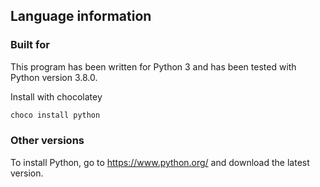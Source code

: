 ## Language information
### Built for
This program has been written for Python 3 and has been tested with
Python version 3.8.0.

Install with chocolatey
```powershell
choco install python
```
### Other versions
To install Python, go to <https://www.python.org/> and download the latest
version.
